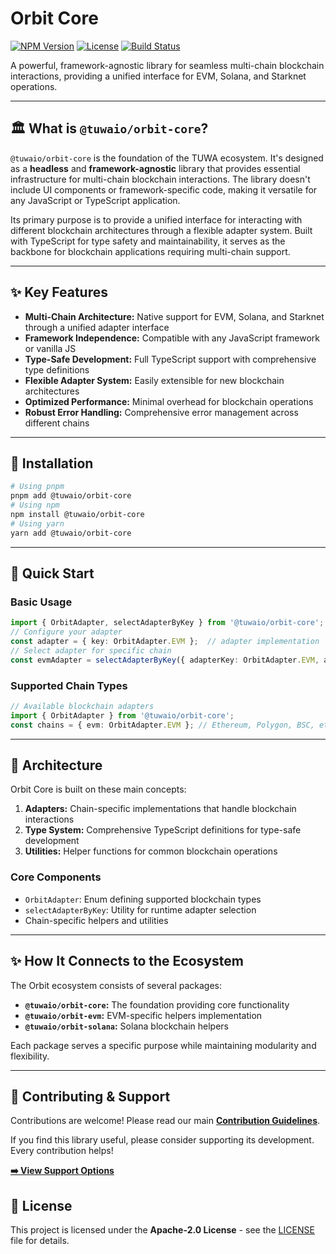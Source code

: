 # Orbit Core

[![NPM Version](https://img.shields.io/npm/v/@tuwaio/orbit-core.svg)](https://www.npmjs.com/package/@tuwaio/orbit-core)
[![License](https://img.shields.io/npm/l/@tuwaio/orbit-core.svg)](./LICENSE)
[![Build Status](https://img.shields.io/github/actions/workflow/status/TuwaIO/orbit/release.yml?branch=main)](https://github.com/TuwaIO/orbit/actions)

A powerful, framework-agnostic library for seamless multi-chain blockchain interactions, providing a unified interface for EVM, Solana, and Starknet operations.

---

## 🏛️ What is `@tuwaio/orbit-core`?

`@tuwaio/orbit-core` is the foundation of the TUWA ecosystem. It's designed as a **headless** and **framework-agnostic** library that provides essential infrastructure for multi-chain blockchain interactions. The library doesn't include UI components or framework-specific code, making it versatile for any JavaScript or TypeScript application.

Its primary purpose is to provide a unified interface for interacting with different blockchain architectures through a flexible adapter system. Built with TypeScript for type safety and maintainability, it serves as the backbone for blockchain applications requiring multi-chain support.

---

## ✨ Key Features

- **Multi-Chain Architecture:** Native support for EVM, Solana, and Starknet through a unified adapter interface
- **Framework Independence:** Compatible with any JavaScript framework or vanilla JS
- **Type-Safe Development:** Full TypeScript support with comprehensive type definitions
- **Flexible Adapter System:** Easily extensible for new blockchain architectures
- **Optimized Performance:** Minimal overhead for blockchain operations
- **Robust Error Handling:** Comprehensive error management across different chains

---

## 💾 Installation
```bash
# Using pnpm
pnpm add @tuwaio/orbit-core
# Using npm
npm install @tuwaio/orbit-core
# Using yarn
yarn add @tuwaio/orbit-core
``` 

---

## 🚀 Quick Start

### Basic Usage
```typescript
import { OrbitAdapter, selectAdapterByKey } from '@tuwaio/orbit-core';
// Configure your adapter 
const adapter = { key: OrbitAdapter.EVM };  // adapter implementation
// Select adapter for specific chain 
const evmAdapter = selectAdapterByKey({ adapterKey: OrbitAdapter.EVM, adapter, });
``` 

### Supported Chain Types
```typescript
// Available blockchain adapters 
import { OrbitAdapter } from '@tuwaio/orbit-core';
const chains = { evm: OrbitAdapter.EVM }; // Ethereum, Polygon, BSC, etc. solana: OrbitAdapter.SOLANA, // Solana blockchain starknet: OrbitAdapter.Starknet // Starknet L2
``` 

---

## 🔧 Architecture

Orbit Core is built on these main concepts:

1. **Adapters:** Chain-specific implementations that handle blockchain interactions
2. **Type System:** Comprehensive TypeScript definitions for type-safe development
3. **Utilities:** Helper functions for common blockchain operations

### Core Components

- `OrbitAdapter`: Enum defining supported blockchain types
- `selectAdapterByKey`: Utility for runtime adapter selection
- Chain-specific helpers and utilities

---

## ✨ How It Connects to the Ecosystem

The Orbit ecosystem consists of several packages:

- **`@tuwaio/orbit-core`:** The foundation providing core functionality
- **`@tuwaio/orbit-evm`:** EVM-specific helpers implementation
- **`@tuwaio/orbit-solana`:** Solana blockchain helpers

Each package serves a specific purpose while maintaining modularity and flexibility.

---

## 🤝 Contributing & Support

Contributions are welcome! Please read our main **[Contribution Guidelines](https://github.com/TuwaIO/workflows/blob/main/CONTRIBUTING.md)**.

If you find this library useful, please consider supporting its development. Every contribution helps!

[**➡️ View Support Options**](https://github.com/TuwaIO/workflows/blob/main/Donation.md)

## 📄 License

This project is licensed under the **Apache-2.0 License** - see the [LICENSE](./LICENSE) file for details.
